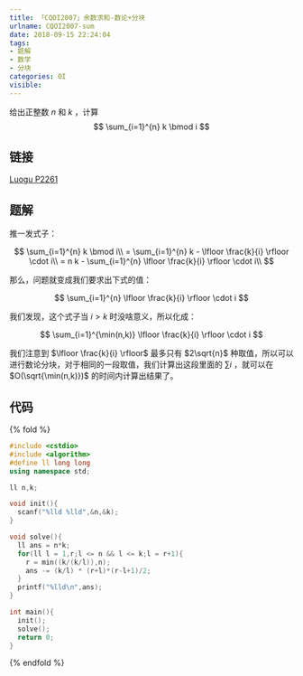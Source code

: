 ```yaml
---
title: 「CQOI2007」余数求和-数论+分块
urlname: CQOI2007-sum
date: 2018-09-15 22:24:04
tags:
- 题解
- 数学
- 分块
categories: OI
visible:
---
```



给出正整数 $n$ 和 $k$ ，计算
$$
\sum_{i=1}^{n} k \bmod i
$$

<!-- more -->
## 链接

[Luogu P2261](https://www.luogu.org/problemnew/show/P2261)

## 题解

推一发式子：

$$
\sum_{i=1}^{n} k \bmod i\\
= \sum_{i=1}^{n} k - \lfloor \frac{k}{i} \rfloor \cdot i\\
= n k - \sum_{i=1}^{n} \lfloor \frac{k}{i} \rfloor \cdot i\\
$$

那么，问题就变成我们要求出下式的值：

$$
\sum_{i=1}^{n} \lfloor \frac{k}{i} \rfloor \cdot i
$$

我们发现，这个式子当 $i > k$ 时没啥意义，所以化成：

$$
\sum_{i=1}^{\min(n,k)} \lfloor \frac{k}{i} \rfloor \cdot i
$$

我们注意到 $\lfloor \frac{k}{i} \rfloor$ 最多只有 $2\sqrt{n}$ 种取值，所以可以进行数论分块，对于相同的一段取值，我们计算出这段里面的 $\sum i$ ，就可以在 $O(\sqrt{\min(n,k)})$ 的时间内计算出结果了。

## 代码

{% fold %}
```cpp
#include <cstdio>
#include <algorithm>
#define ll long long
using namespace std;

ll n,k;

void init(){
  scanf("%lld %lld",&n,&k);
}

void solve(){
  ll ans = n*k;
  for(ll l = 1,r;l <= n && l <= k;l = r+1){
    r = min((k/(k/l)),n);
    ans -= (k/l) * (r+l)*(r-l+1)/2;
  }
  printf("%lld\n",ans);
}

int main(){
  init();
  solve();
  return 0;
}
```
{% endfold %}